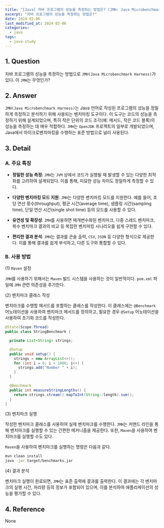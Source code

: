 ```yaml
---
title: "[Java] 자바 프로그램의 성능을 측정하는 방법은? (JMH: Java Microbenchmark Harness)"
excerpt: "자바 프로그램의 성능을 측정하는 방법은?"
date: 2024-02-06
last_modified_at: 2024-02-06
categories:
  - java
tags:
  - java-study
---
```


## 1. Question

자바 프로그램의 성능을 측정하는 방법으로 `JMH(Java Microbenchmark Harness)`가 있다. 이 `JMH`는 무엇인가?

## 2. Answer

`JMH(Java Microbenchmark Harness)`는 Java 언어로 작성된 프로그램의 성능을 정밀하게 측정하고 분석하기 위해 사용되는 벤치마킹 도구이다. 이 도구는 코드의 성능을 측정하기 위해 설계되었으며, 특히 작은 단위의 코드 조각(예: 메서드, 작은 코드 블록)의 성능을 측정하는 데 매우 적합하다. `JMH`는 `OpenJDK` 프로젝트의 일부로 개발되었으며, Java에서 마이크로벤치마킹을 수행하는 표준 방법으로 널리 사용된다.

## 3. Detail

### A. 주요 특징

* **정밀한 성능 측정**: `JMH`는 `JVM` 상에서 코드가 실행될 때 발생할 수 있는 다양한 최적화를 고려하여 설계되었다. 이를 통해, 미묘한 성능 차이도 정밀하게 측정할 수 있다.

* **다양한 벤치마킹 모드 지원**: `JMH`는 다양한 벤치마킹 모드를 지원한다. 예를 들어, 초당 연산 횟수(throughput), 평균 시간(average time), 샘플링 시간(sampling time), 단일 연산 시간(single shot time) 등의 모드를 사용할 수 있다.

* **유연성 및 확장성**: `JMH`를 사용하면 매개변수화된 벤치마크, 다중 스레드 벤치마크, 복수 벤치마크 결과의 비교 등 복잡한 벤치마킹 시나리오를 쉽게 구현할 수 있다.

* **편리한 결과 분석**: `JMH`는 결과를 콘솔 출력, `CSV`, `JSON` 등 다양한 형식으로 제공한다. 이를 통해 결과를 쉽게 부석하고, 다른 도구와 통합할 수 있다.

### B. 사용 방법

(1) `Maven` 설정

`JMH`를 사용하기 위해서는 `Maven` 빌드 시스템을 사용하는 것이 일반적이다. `pom.xml` 파일에 `JMH` 관련 의존성을 추가한다.

(2) 벤치마크 클래스 작성

벤치마크를 수행할 메서드를 포함하는 클래스를 작성한다. 이 클래스에는 `@Benchmark` 어노테이션을 사용하여 벤치마크 메서드를 정의하고, 필요한 경우 `@Setup` 어노테이션을 사용하여 초기화 코드를 작성한다.

```java
@State(Scope.Thread)
public class StringBenchmark {

  private List<String> strings;

  @Setup
  public void setup() {
    strings = new ArrayList<>();
    for (int i = 0; i < 1000; i++) {
      strings.add("Number " + i);
    }
  }

  @Benchmark
  public int measureStringLengths() {
    return strings.stream().mapToInt(String::length).sum();
  }
}
```

(3) 벤치마크 실행

작성한 벤치마크 클래스를 사용하여 실제 벤치마크를 수행한다. `JMH`는 커맨드 라인을 통해 벤치마크를 실행할 수 있는 간편한 메커니즘을 제공한다. 또한, `Maven`을 사용하여 벤치마크를 실행할 수도 있다.

`Maven`을 사용하여 벤치마크를 실행하는 명령은 다음과 같다.

```bash
mvn clean install
java -jar target/benchmarks.jar
```

(4) 결과 분석

벤치마크 실행이 완료되면, `JMH`는 표준 출력에 결과를 출력한다. 이 결과에는 각 벤치마크의 실행 시간, 처리량 등의 정보가 포함되어 있으며, 이를 분석하여 애플리케이션의 성능을 평가할 수 있다.


## 4. Reference

None